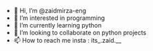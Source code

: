 - 👋 Hi, I’m @zaidmirza-eng
- 👀 I’m interested in programming
- 🌱 I’m currently learning python
- 💞️ I’m looking to collaborate on python projects
- 📫 How to reach me insta : its_.zaid.__

<!---
zaidmirza-eng/zaidmirza-eng is a ✨ special ✨ repository because its `README.md` (this file) appears on your GitHub profile.
You can click the Preview link to take a look at your changes.
--->
